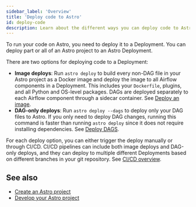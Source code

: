 ```yaml
---
sidebar_label: 'Overview'
title: 'Deploy code to Astro'
id: deploy-code
description: Learn about the different ways you can deploy code to Astro.
---
```


To run your code on Astro, you need to deploy it to a Deployment. You can deploy part or all of an Astro project to an Astro Deployment.

There are two options for deploying code to a Deployment:

- **Image deploys**: Run `astro deploy` to build every non-DAG file in your Astro project as a Docker image and deploy the image to all Airflow components in a Deployment. This includes your `Dockerfile`, plugins, and all Python and OS-level packages. DAGs are deployed separately to each Airflow component through a sidecar container. See [Deploy an image](deploy-project-image.md).
- **DAG-only deploys**: Run `astro deploy --dags` to deploy only your DAG files to Astro. If you only need to deploy DAG changes, running this command is faster than running `astro deploy` since it does not require installing dependencies. See [Deploy DAGS](deploy-dags.md).

For each deploy option, you can either trigger the deploy manually or through CI/CD. CI/CD pipelines can include both image deploys and DAG-only deploys, and they can deploy to multiple different Deployments based on different branches in your git repository. See [CI/CD overview](set-up-ci-cd.md).

## See also

- [Create an Astro project](develop-project.md#create-an-astro-project)
- [Develop your Astro project](develop-project.md)
